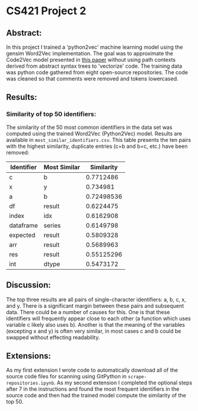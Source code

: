 # CS421 Project 2

## Abstract:
In this project I trained a 'python2vec' machine learning model using the gensim Word2Vec implementation. The goal was to approximate the Code2Vec model presented in [this paper](https://doi.org/10.1145/3291636) without using path contexts derived from abstract syntax trees to 'vectorize' code. The training data was python code gathered from eight open-source repositories. The code was cleaned so that comments were removed and tokens lowercased.

## Results:
### Similarity of top 50 identifiers:
The similarity of the 50 most common identifiers in the data set was computed using the trained Word2Vec (Python2Vec) model. Results are available in `most_similar_identifiers.csv`. This table presents the ten pairs with the highest similarity, duplicate entries (c=b and b=c, etc.) have been removed:

Identifier | Most Similar | Similarity
-|-|-
c | b | 0.7712486
x | y | 0.734981
a | b | 0.72498536
df | result | 0.6224475
index | idx | 0.6162908
dataframe | series | 0.6149798
expected | result | 0.5809328
arr | result | 0.5689963
res | result | 0.55125296
int | dtype | 0.5473172

## Discussion:
The top three results are all pairs of single-character identifiers: a, b, c, x, and y. There is a significant margin between these pairs and subsequent data. There could be a number of causes for this. One is that these identifiers will frequently appear close to each other (a function which uses variable c likely also uses b). Another is that the meaning of the variables (excepting x and y) is often very similar, in most cases c and b could be swapped without effecting readability.

## Extensions:
As my first extension I wrote code to automatically download all of the source code files for scanning using GitPython in `scrape-repositories.ipynb`. As my second extension I completed the optional steps after 7 in the instructions and found the most frequent identifiers in the source code and then had the trained model compute the similarity of the top 50.
